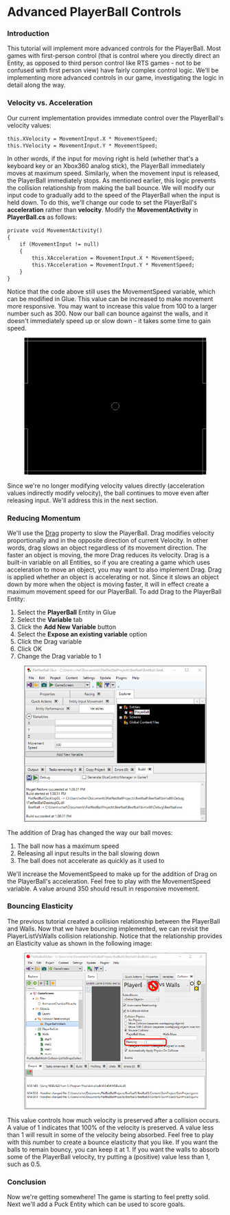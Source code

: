 # Advanced PlayerBall Controls

### Introduction

This tutorial will implement more advanced controls for the PlayerBall. Most games with first-person control (that is control where you directly direct an Entity, as opposed to third person control like RTS games - not to be confused with first person view) have fairly complex control logic. We'll be implementing more advanced controls in our game, investigating the logic in detail along the way.

### Velocity vs. Acceleration

Our current implementation provides immediate control over the PlayerBall's velocity values:

```
this.XVelocity = MovementInput.X * MovementSpeed;
this.YVelocity = MovementInput.Y * MovementSpeed;
```

In other words, if the input for moving right is held (whether that's a keyboard key or an Xbox360 analog stick), the PlayerBall immediately moves at maximum speed. Similarly, when the movement input is released, the PlayerBall immediately stops. As mentioned earlier, this logic prevents the collision relationship from making the ball bounce. We will modify our input code to gradually add to the speed of the PlayerBall when the input is held down. To do this, we'll change our code to set the PlayerBall's **acceleration** rather than **velocity**. Modify the **MovementActivity** in **PlayerBall.cs** as follows:

```
private void MovementActivity()
{
    if (MovementInput != null)
    {
        this.XAcceleration = MovementInput.X * MovementSpeed;
        this.YAcceleration = MovementInput.Y * MovementSpeed;
    }
}
```

Notice that the code above still uses the MovementSpeed variable, which can be modified in Glue. This value can be increased to make movement more responsive. You may want to increase this value from 100 to a larger number such as 300. Now our ball can bounce against the walls, and it doesn't immediately speed up or slow down - it takes some time to gain speed.

<figure><img src="../../media/2016-01-2021_July_25_135938.gif" alt=""><figcaption></figcaption></figure>

Since we're no longer modifying velocity values directly (acceleration values indirectly modify velocity), the ball continues to move even after releasing input. We'll address this in the next section.

### Reducing Momentum

We'll use the [Drag](../../frb/docs/index.php) property to slow the PlayerBall. Drag modifies velocity proportionally and in the opposite direction of current Velocity. In other words, drag slows an object regardless of its movement direction. The faster an object is moving, the more Drag reduces its velocity. Drag is a built-in variable on all Entities, so if you are creating a game which uses acceleration to move an object, you may want to also implement Drag. Drag is applied whether an object is accelerating or not. Since it slows an object down by more when the object is moving faster, it will in effect create a maximum movement speed for our PlayerBall. To add Drag to the PlayerBall Entity:

1. Select the **PlayerBall** Entity in Glue
2. Select the **Variable** tab
3. Click the **Add New Variable** button
4. Select the **Expose an existing variable** option
5. Click the Drag variable
6. Click OK
7. Change the Drag variable to 1

<figure><img src="../../media/2016-01-2021_July_25_130242.gif" alt=""><figcaption></figcaption></figure>

The addition of Drag has changed the way our ball moves:

1. The ball now has a maximum speed
2. Releasing all input results in the ball slowing down
3. The ball does not accelerate as quickly as it used to

We'll increase the MovementSpeed to make up for the addition of Drag on the PlayerBall's acceleration. Feel free to play with the MovementSpeed variable. A value around 350 should result in responsive movement.

### Bouncing Elasticity

The previous tutorial created a collision relationship between the PlayerBall and Walls. Now that we have bouncing implemented, we can revisit the PlayerListVsWalls collision relationship. Notice that the relationship provides an Elasticity value as shown in the following image:

<figure><img src="../../.gitbook/assets/02_07 06 16.png" alt=""><figcaption></figcaption></figure>

This value controls how much velocity is preserved after a collision occurs. A value of 1 indicates that 100% of the velocity is preserved. A value less than 1 will result in some of the velocity being absorbed. Feel free to play with this number to create a bounce elasticity that you like. If you want the balls to remain bouncy, you can keep it at 1. If you want the walls to absorb some of the PlayerBall velocity, try putting a (positive) value less than 1, such as 0.5.

### Conclusion

Now we're getting somewhere! The game is starting to feel pretty solid. Next we'll add a Puck Entity which can be used to score goals.
